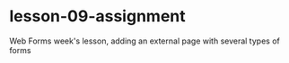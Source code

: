 # lesson-09-assignment
Web Forms week's lesson, adding an external page with several types of forms
